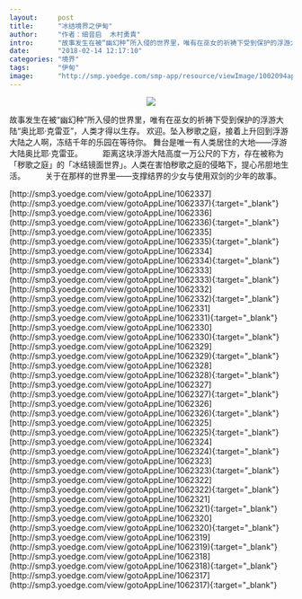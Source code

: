 ```yaml
---
layout:     post
title:      "冰结境界之伊甸"
author:     "作者：细音启  木村勇貴"
intro:      "故事发生在被“幽幻种”所入侵的世界里，唯有在巫女的祈祷下受到保护的浮游大陆“奥比耶‧克雷亚”，人类才得以生存。 欢迎。坠入秽歌之庭，接着上升回到浮游大陆之人啊，冻结千年的乐园在等待你。 舞台是唯一有人类居住的大地——浮游大陆奥比耶·克雷亚。 　　 距离这块浮游大陆高度一万公尺的下方，存在被称为「秽歌之庭」的「冰结镜面世界」。人类在害怕秽歌之庭的侵略下，提心吊胆地生活。 　　 关于在那样的世界里——支撑结界的少女与使用双剑的少年的故事。"
date:       "2018-02-14 12:17:10"
categories: "境界"
tags:       "伊甸"
image:      "http://smp.yoedge.com/smp-app/resource/viewImage/1002094appline.png"
---
```

<div style="text-align: center">
<p><img src="http://smp.yoedge.com/smp-app/resource/viewImage/1002094appline.png"/></p>
</div>
<p class="post-meta">
<span>故事发生在被“幽幻种”所入侵的世界里，唯有在巫女的祈祷下受到保护的浮游大陆“奥比耶‧克雷亚”，人类才得以生存。 欢迎。坠入秽歌之庭，接着上升回到浮游大陆之人啊，冻结千年的乐园在等待你。 舞台是唯一有人类居住的大地——浮游大陆奥比耶·克雷亚。 　　 距离这块浮游大陆高度一万公尺的下方，存在被称为「秽歌之庭」的「冰结镜面世界」。人类在害怕秽歌之庭的侵略下，提心吊胆地生活。 　　 关于在那样的世界里——支撑结界的少女与使用双剑的少年的故事。</span>
</p>
[http://smp3.yoedge.com/view/gotoAppLine/1062337](http://smp3.yoedge.com/view/gotoAppLine/1062337){:target="_blank"}
[http://smp3.yoedge.com/view/gotoAppLine/1062336](http://smp3.yoedge.com/view/gotoAppLine/1062336){:target="_blank"}
[http://smp3.yoedge.com/view/gotoAppLine/1062335](http://smp3.yoedge.com/view/gotoAppLine/1062335){:target="_blank"}
[http://smp3.yoedge.com/view/gotoAppLine/1062334](http://smp3.yoedge.com/view/gotoAppLine/1062334){:target="_blank"}
[http://smp3.yoedge.com/view/gotoAppLine/1062333](http://smp3.yoedge.com/view/gotoAppLine/1062333){:target="_blank"}
[http://smp3.yoedge.com/view/gotoAppLine/1062332](http://smp3.yoedge.com/view/gotoAppLine/1062332){:target="_blank"}
[http://smp3.yoedge.com/view/gotoAppLine/1062331](http://smp3.yoedge.com/view/gotoAppLine/1062331){:target="_blank"}
[http://smp3.yoedge.com/view/gotoAppLine/1062330](http://smp3.yoedge.com/view/gotoAppLine/1062330){:target="_blank"}
[http://smp3.yoedge.com/view/gotoAppLine/1062329](http://smp3.yoedge.com/view/gotoAppLine/1062329){:target="_blank"}
[http://smp3.yoedge.com/view/gotoAppLine/1062328](http://smp3.yoedge.com/view/gotoAppLine/1062328){:target="_blank"}
[http://smp3.yoedge.com/view/gotoAppLine/1062327](http://smp3.yoedge.com/view/gotoAppLine/1062327){:target="_blank"}
[http://smp3.yoedge.com/view/gotoAppLine/1062326](http://smp3.yoedge.com/view/gotoAppLine/1062326){:target="_blank"}
[http://smp3.yoedge.com/view/gotoAppLine/1062325](http://smp3.yoedge.com/view/gotoAppLine/1062325){:target="_blank"}
[http://smp3.yoedge.com/view/gotoAppLine/1062324](http://smp3.yoedge.com/view/gotoAppLine/1062324){:target="_blank"}
[http://smp3.yoedge.com/view/gotoAppLine/1062323](http://smp3.yoedge.com/view/gotoAppLine/1062323){:target="_blank"}
[http://smp3.yoedge.com/view/gotoAppLine/1062322](http://smp3.yoedge.com/view/gotoAppLine/1062322){:target="_blank"}
[http://smp3.yoedge.com/view/gotoAppLine/1062321](http://smp3.yoedge.com/view/gotoAppLine/1062321){:target="_blank"}
[http://smp3.yoedge.com/view/gotoAppLine/1062320](http://smp3.yoedge.com/view/gotoAppLine/1062320){:target="_blank"}
[http://smp3.yoedge.com/view/gotoAppLine/1062319](http://smp3.yoedge.com/view/gotoAppLine/1062319){:target="_blank"}
[http://smp3.yoedge.com/view/gotoAppLine/1062318](http://smp3.yoedge.com/view/gotoAppLine/1062318){:target="_blank"}
[http://smp3.yoedge.com/view/gotoAppLine/1062317](http://smp3.yoedge.com/view/gotoAppLine/1062317){:target="_blank"}


